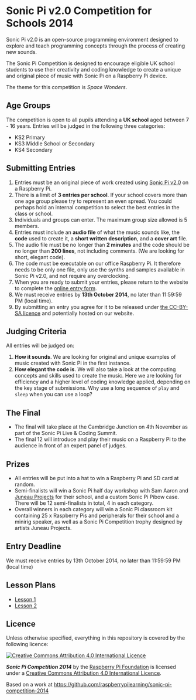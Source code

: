 # Sonic Pi v2.0 Competition for Schools 2014

Sonic Pi v2.0 is an open-source programming environment designed to explore and teach programming concepts through the process of creating new sounds. 

The Sonic Pi Competition is designed to encourage eligible UK school students to use their creativity and coding knowledge to create a unique and original piece of music with Sonic Pi on a Raspberry Pi device. 

The theme for this competition is *Space Wonders*.

## Age Groups

The competition is open to all pupils attending a **UK school** aged between 7 - 16 years. Entries will be judged in the following three categories:

- KS2 Primary
- KS3 Middle School or Secondary
- KS4 Secondary 

## Submitting Entries

1. Entries must be an original piece of work created using [Sonic Pi v2.0](https://github.com/samaaron/sonic-pi) on a Raspberry Pi.
1. There is a limit of **3 entries per school**. If your school covers more than one age group please try to represent an even spread. You could perhaps hold an internal competition to select the best entries in the class or school.
1. Individuals and groups can enter. The maximum group size allowed is 5 members. 
1. Entries must include an **audio file** of what the music sounds like, the **code** used to create it, a **short written description**, and a **cover art** file.
1. The audio file must be no longer than **2 minutes** and the code should be no longer than **200 lines**, not including comments. (We are looking for short, elegant code).
1. The code must be executable on our office Raspberry Pi. It therefore needs to be only one file, only use the synths and samples available in Sonic Pi v2.0, and not require any overclocking.
1. When you are ready to submit your entries, please return to the website to complete the [online entry form](http://raspberrypi.org/competitions/sonic-pi/entry). 
1. We must receive entries by **13th October 2014**, no later than 11:59:59 PM (local time).
1. By submitting an entry you agree for it to be released under [the CC-BY-SA licence](https://creativecommons.org/licenses/by-sa/4.0/) and potentially hosted on our website. 

## Judging Criteria

All entries will be judged on:

1. **How it sounds**. We are looking for original and unique examples of music created with Sonic Pi in the first instance.
1. **How elegant the code is**. We will also take a look at the computing concepts and skills used to create the music. Here we are looking for efficiency and a higher level of coding knowledge applied, depending on the key stage of submissions. Why use a long sequence of `play` and `sleep` when you can use a loop? 

## The Final

- The final will take place at the Cambridge Junction on 4th November as part of the Sonic Pi Live & Coding Summit.
- The final 12 will introduce and play their music on a Raspberry Pi to the audience in front of an expert panel of judges.

## Prizes

- All entries will be put into a hat to win a Raspberry Pi and SD card at random.
- Semi-finalists will win a Sonic Pi half day workshop with Sam Aaron and [Juneau Projects](http://www.juneauprojects.co.uk/) for their school, and a custom Sonic Pi Pibow case. There will be 12 semi-finalists in total, 4 in each category.
- Overall winners in each category will win a Sonic Pi classroom kit containing 25 x Raspberry Pis and peripherals for their school and a minirig speaker, as well as a Sonic Pi Competition trophy designed by artists Juneau Projects. 


## Entry Deadline

We must receive entries by 13th October 2014, no later than 11:59:59 PM (local time)

## Lesson Plans

- [Lesson 1](lesson-1.md)
- [Lesson 2](lesson-2.md)


## Licence

Unless otherwise specified, everything in this repository is covered by the following licence:

[![Creative Commons Attribution 4.0 International Licence](http://i.creativecommons.org/l/by-sa/4.0/88x31.png)](http://creativecommons.org/licenses/by-sa/4.0/)

***Sonic Pi Competition 2014*** by the [Raspberry Pi Foundation](http://www.raspberrypi.org) is licensed under a [Creative Commons Attribution 4.0 International Licence](http://creativecommons.org/licenses/by-sa/4.0/).

Based on a work at https://github.com/raspberrypilearning/sonic-pi-competition-2014
